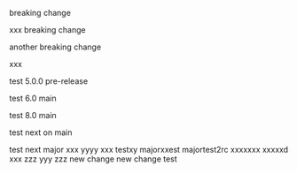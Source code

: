 breaking change

xxx
breaking change

another breaking change

xxx

test 5.0.0 pre-release

test 6.0 main

test 8.0 main

test next on main

test next major
xxx
yyyy
xxx
testxy
majorxxest
majortest2rc
xxxxxxx
xxxxxd
xxx
zzz
yyy
zzz
new change
new change
test

